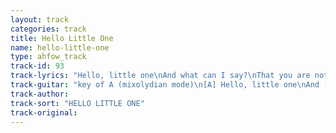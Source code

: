 ```yaml
---
layout: track
categories: track
title: Hello Little One
name: hello-little-one
type: ahfow_track
track-id: 93
track-lyrics: "Hello, little one\nAnd what can I say?\nThat you are not an angel\nAnd I am not a saint\nWastin' all my money\nOn small town trinkets\nI lost my silver spoon\nAnd I won't be coming home\nCarry on\nCarry, carry on\nI wonder who it is\nWhisperin' in your ear\nHush hush little one\nLet me back in your life\nTake me to the morning\nPretending that I got it made\nCool lips to the bottle\nTo hell with everyone"
track-guitar: "key of A (mixolydian mode)\n[A] Hello, little one\nAnd [D] what can I say?\n[A] That you are not an angel\nAnd [D] I am not a saint\n[A] Wastin' all my money\nOn [D] small town trinkets\n[A] I lost my silver spoon\nAnd I [D] won't be coming home\n[A] Carry [D] on\n[A] Carry, carry [D]  on\n[A] I wonder who it is\n[D] Whisperin' in your ear\n[A] Hush hush little one\nLet me [D] back in your life\n[A] Take me to the morning\n[D] Pretending that I got it made\n[A] Cool lips to the bottle\nTo [D]  hell with everyone\nbridge: \nBm E A D\nBm E A A7\nBm E A\n(provided by dc)"
track-author: 
track-sort: "HELLO LITTLE ONE"
track-original: 
---
```

